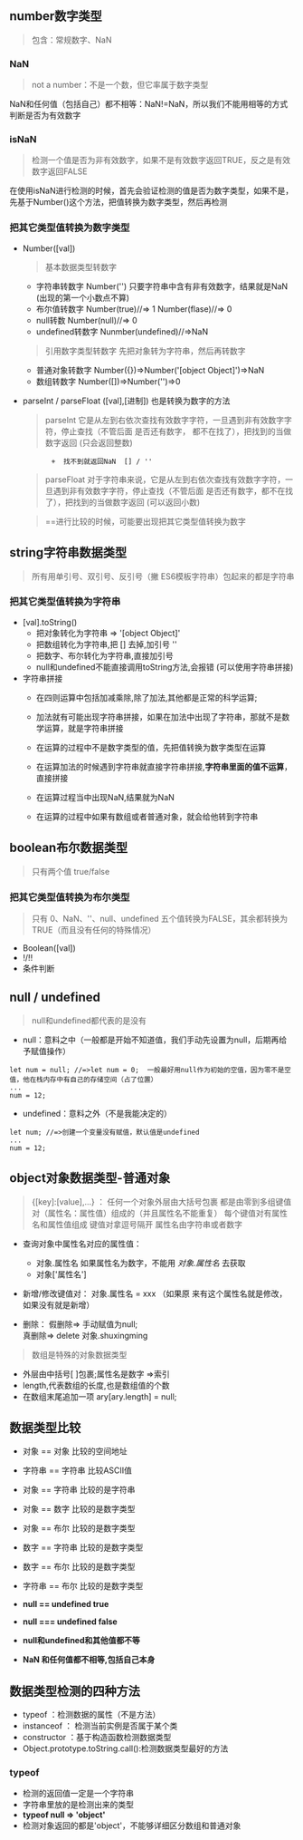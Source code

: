 ## number数字类型
> 包含：常规数字、NaN

### NaN
> not a number：不是一个数，但它率属于数字类型

NaN和任何值（包括自己）都不相等：NaN!=NaN，所以我们不能用相等的方式判断是否为有效数字

### isNaN
> 检测一个值是否为非有效数字，如果不是有效数字返回TRUE，反之是有效数字返回FALSE

在使用isNaN进行检测的时候，首先会验证检测的值是否为数字类型，如果不是，先基于Number()这个方法，把值转换为数字类型，然后再检测

### 把其它类型值转换为数字类型
- Number([val]) 
  > 基本数据类型转数字

   + 字符串转数字      Number('')      只要字符串中含有非有效数字，结果就是NaN (出现的第一个小数点不算)
   + 布尔值转数字      Number(true)//=> 1       Number(flase)//=> 0
   + null转数          Number(null)//=> 0
   + undefined转数字    Nunmber(undefined)//=>NaN

  > 引用数字类型转数字   先把对象转为字符串，然后再转数字
   + 普通对象转数字     Number({})=>Number('[object Object]')=>NaN
   +  数组转数字         Number([])=>Number('')=>0

-  parseInt  /  parseFloat ([val],[进制])   也是转换为数字的方法

   >  parseInt  它是从左到右依次查找有效数字字符，一旦遇到非有效数字字符，停止查找（不管后面     是否还有数字，             都不在找了），把找到的当做数字返回  (只会返回整数)

              +  找不到就返回NaN  [] / ''
                
   
   >  parseFloat  对于字符串来说，它是从左到右依次查找有效数字字符，一旦遇到非有效数字字符，停止查找（不管后面                是否还有数字，都不在找了），把找到的当做数字返回  (可以返回小数)
   
   >  ==进行比较的时候，可能要出现把其它类型值转换为数字


## string字符串数据类型
> 所有用单引号、双引号、反引号（撇 ES6模板字符串）包起来的都是字符串

### 把其它类型值转换为字符串
- [val].toString()
  + 把对象转化为字符串 => '[object Object]'
  + 把数组转化为字符串,把 [] 去掉,加引号 '' 
  + 把数字、布尔转化为字符串,直接加引号
  + null和undefined不能直接调用toString方法,会报错 (可以使用字符串拼接)
- 字符串拼接
   + 在四则运算中包括加减乘除,除了加法,其他都是正常的科学运算;

   + 加法就有可能出现字符串拼接，如果在加法中出现了字符串，那就不是数学运算，就是字符串拼接

   + 在运算的过程中不是数字类型的值，先把值转换为数字类型在运算

   + 在运算加法的时候遇到字符串就直接字符串拼接,**字符串里面的值不运算**，直接拼接

   + 在运算过程当中出现NaN,结果就为NaN

   + 在运算的过程中如果有数组或者普通对象，就会给他转到字符串



## boolean布尔数据类型 
> 只有两个值 true/false

### 把其它类型值转换为布尔类型
> 只有 0、NaN、''、null、undefined 五个值转换为FALSE，其余都转换为TRUE（而且没有任何的特殊情况）

- Boolean([val])
- !/!!
- 条件判断

## null / undefined
> null和undefined都代表的是没有

- null：意料之中（一般都是开始不知道值，我们手动先设置为null，后期再给予赋值操作）
```
let num = null; //=>let num = 0;  一般最好用null作为初始的空值，因为零不是空值，他在栈内存中有自己的存储空间（占了位置）
...
num = 12;
```

- undefined：意料之外（不是我能决定的）
```
let num; //=>创建一个变量没有赋值，默认值是undefined
...
num = 12;
```

## object对象数据类型-普通对象
> {[key]:[value],...} ：
      任何一个对象外层由大括号包裹
      都是由零到多组键值对（属性名：属性值）组成的（并且属性名不能重复）
      每个键值对有属性名和属性值组成
      键值对拿逗号隔开
      属性名由字符串或者数字
 - 查询对象中属性名对应的属性值：
    + 对象.属性名  如果属性名为数字，不能用 *对象.属性名* 去获取
    + 对象['属性名']

 -  新增/修改键值对： 对象.属性名 = xxx （如果原     来有这个属性名就是修改，如果没有就是新增）

 -  删除： 假删除=> 手动赋值为null;  
         真删除=> delete 对象.shuxingming
   
> 数组是特殊的对象数据类型
  - 外层由中括号[ ]包裹;属性名是数字 =>索引
  - length,代表数组的长度,也是数组值的个数
  - 在数组末尾追加一项 ary[ary.length] = null;

## 数据类型比较
   - 对象 == 对象     比较的空间地址

   - 字符串 == 字符串  比较ASCII值

   - 对象 == 字符串   比较的是字符串

   - 对象 == 数字     比较的是数字类型

   - 对象 == 布尔     比较的是数字类型

   - 数字 == 字符串   比较的是数字类型

   - 数字 == 布尔     比较的是数字类型

   - 字符串 == 布尔   比较的是数字类型

   - **null == undefined  true**  
   - **null === undefined  false**
   -  **null和undefined和其他值都不等**

   - **NaN 和任何值都不相等,包括自己本身**
## 数据类型检测的四种方法

- typeof ：检测数据的属性（不是方法）
- instanceof ： 检测当前实例是否属于某个类
- constructor ：基于构造函数检测数据类型
- Object.prototype.toString.call():检测数据类型最好的方法

### typeof 
- 检测的返回值一定是一个字符串
- 字符串里放的是检测出来的类型
- **typeof null  => 'object'**
- 检测对象返回的都是'object'，不能够详细区分数组和普通对象

